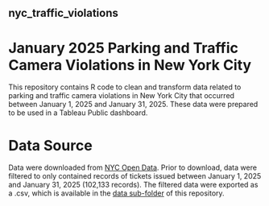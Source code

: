 ## nyc_traffic_violations
# January 2025 Parking and Traffic Camera Violations in New York City

This repository contains R code to clean and transform data related to parking and traffic camera violations in New York City that occurred between January 1, 2025 and January 31, 2025. These data were prepared to be used in a Tableau Public dashboard.

# Data Source
Data were downloaded from [NYC Open Data](https://data.cityofnewyork.us/City-Government/Open-Parking-and-Camera-Violations/nc67-uf89/about_data). Prior to download, data were filtered to only contained records of tickets issued between January 1, 2025 and January 31, 2025 (102,133 records). The filtered data were exported as a .csv, which is available in the [data sub-folder](link) of this repository.

